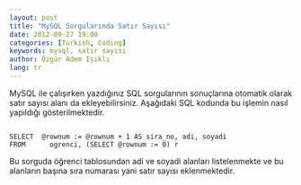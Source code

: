 ```yaml
---
layout: post
title: "MySQL Sorgularında Satır Sayısı"
date: 2012-09-27 19:00
categories: [Turkish, Coding]
keywords: mysql, satır sayısı
author: Özgür Adem Işıklı
lang: tr
---
```


MySQL ile çalışırken yazdığınız SQL sorgularının sonuçlarına otomatik olarak satır sayısı alanı da ekleyebilirsiniz. Aşağıdaki SQL kodunda bu işlemin nasıl yapıldığı gösterilmektedir.

<pre><code class="language-sql">
SELECT 	@rownum := @rownum + 1 AS sira_no, adi, soyadi
FROM      ogrenci, (SELECT @rownum := 0) r
</code></pre>

Bu sorguda öğrenci tablosundan adi ve soyadi alanları listelenmekte ve bu alanların başına sıra numarası yani satır sayısı eklenmektedir.
